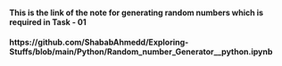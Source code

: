 <h4> This is the link of the note for generating random numbers which is required in Task - 01 <h4>
https://github.com/ShababAhmedd/Exploring-Stuffs/blob/main/Python/Random_number_Generator__python.ipynb
